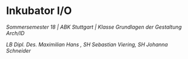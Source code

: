 # Inkubator I/O

_Sommersemester 18 | ABK Stuttgart | Klasse Grundlagen der Gestaltung Arch/ID_


_LB Dipl. Des. Maximilian Hans , SH Sebastian Viering, SH Johanna Schneider_



